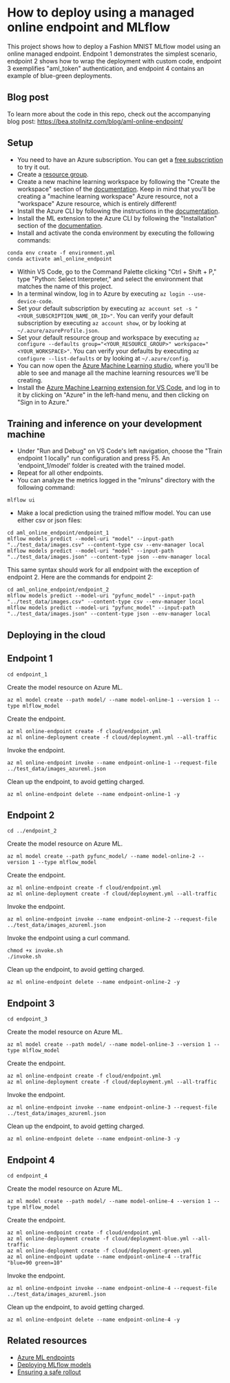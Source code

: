 # How to deploy using a managed online endpoint and MLflow

This project shows how to deploy a Fashion MNIST MLflow model using an online managed endpoint. Endpoint 1 demonstrates the simplest scenario, endpoint 2 shows how to wrap the deployment with custom code, endpoint 3 exemplifies "aml_token" authentication, and endpoint 4 contains an example of blue-green deployments.

## Blog post

To learn more about the code in this repo, check out the accompanying blog post: https://bea.stollnitz.com/blog/aml-online-endpoint/

## Setup

- You need to have an Azure subscription. You can get a [free subscription](https://azure.microsoft.com/en-us/free) to try it out.
- Create a [resource group](https://docs.microsoft.com/en-us/azure/azure-resource-manager/management/manage-resource-groups-portal).
- Create a new machine learning workspace by following the "Create the workspace" section of the [documentation](https://docs.microsoft.com/en-us/azure/machine-learning/quickstart-create-resources). Keep in mind that you'll be creating a "machine learning workspace" Azure resource, not a "workspace" Azure resource, which is entirely different!
- Install the Azure CLI by following the instructions in the [documentation](https://docs.microsoft.com/en-us/cli/azure/install-azure-cli).
- Install the ML extension to the Azure CLI by following the "Installation" section of the [documentation](https://docs.microsoft.com/en-us/azure/machine-learning/how-to-configure-cli).
- Install and activate the conda environment by executing the following commands:

```
conda env create -f environment.yml
conda activate aml_online_endpoint
```

- Within VS Code, go to the Command Palette clicking "Ctrl + Shift + P," type "Python: Select Interpreter," and select the environment that matches the name of this project.
- In a terminal window, log in to Azure by executing `az login --use-device-code`.
- Set your default subscription by executing `az account set -s "<YOUR_SUBSCRIPTION_NAME_OR_ID>"`. You can verify your default subscription by executing `az account show`, or by looking at `~/.azure/azureProfile.json`.
- Set your default resource group and workspace by executing `az configure --defaults group="<YOUR_RESOURCE_GROUP>" workspace="<YOUR_WORKSPACE>"`. You can verify your defaults by executing `az configure --list-defaults` or by looking at `~/.azure/config`.
- You can now open the [Azure Machine Learning studio](https://ml.azure.com/), where you'll be able to see and manage all the machine learning resources we'll be creating.
- Install the [Azure Machine Learning extension for VS Code](https://marketplace.visualstudio.com/items?itemName=ms-toolsai.vscode-ai), and log in to it by clicking on "Azure" in the left-hand menu, and then clicking on "Sign in to Azure."

## Training and inference on your development machine

- Under "Run and Debug" on VS Code's left navigation, choose the "Train endpoint 1 locally" run configuration and press F5. An 'endpoint_1/model' folder is created with the trained model.
- Repeat for all other endpoints.
- You can analyze the metrics logged in the "mlruns" directory with the following command:

```
mlflow ui
```

- Make a local prediction using the trained mlflow model. You can use either csv or json files:

```
cd aml_online_endpoint/endpoint_1
mlflow models predict --model-uri "model" --input-path "../test_data/images.csv" --content-type csv --env-manager local
mlflow models predict --model-uri "model" --input-path "../test_data/images.json" --content-type json --env-manager local
```

This same syntax should work for all endpoint with the exception of endpoint 2. Here are the commands for endpoint 2:

```
cd aml_online_endpoint/endpoint_2
mlflow models predict --model-uri "pyfunc_model" --input-path "../test_data/images.csv" --content-type csv --env-manager local
mlflow models predict --model-uri "pyfunc_model" --input-path "../test_data/images.json" --content-type json --env-manager local
```

## Deploying in the cloud

## Endpoint 1

```
cd endpoint_1
```

Create the model resource on Azure ML.

```
az ml model create --path model/ --name model-online-1 --version 1 --type mlflow_model
```

Create the endpoint.

```
az ml online-endpoint create -f cloud/endpoint.yml
az ml online-deployment create -f cloud/deployment.yml --all-traffic
```

Invoke the endpoint.

```
az ml online-endpoint invoke --name endpoint-online-1 --request-file ../test_data/images_azureml.json
```

Clean up the endpoint, to avoid getting charged.

```
az ml online-endpoint delete --name endpoint-online-1 -y
```

## Endpoint 2

```
cd ../endpoint_2
```

Create the model resource on Azure ML.

```
az ml model create --path pyfunc_model/ --name model-online-2 --version 1 --type mlflow_model
```

Create the endpoint.

```
az ml online-endpoint create -f cloud/endpoint.yml
az ml online-deployment create -f cloud/deployment.yml --all-traffic
```

Invoke the endpoint.

```
az ml online-endpoint invoke --name endpoint-online-2 --request-file ../test_data/images_azureml.json
```

Invoke the endpoint using a curl command.

```
chmod +x invoke.sh
./invoke.sh
```

Clean up the endpoint, to avoid getting charged.

```
az ml online-endpoint delete --name endpoint-online-2 -y
```

## Endpoint 3

```
cd endpoint_3
```

Create the model resource on Azure ML.

```
az ml model create --path model/ --name model-online-3 --version 1 --type mlflow_model
```

Create the endpoint.

```
az ml online-endpoint create -f cloud/endpoint.yml
az ml online-deployment create -f cloud/deployment.yml --all-traffic
```

Invoke the endpoint.

```
az ml online-endpoint invoke --name endpoint-online-3 --request-file ../test_data/images_azureml.json
```

Clean up the endpoint, to avoid getting charged.

```
az ml online-endpoint delete --name endpoint-online-3 -y
```

## Endpoint 4

```
cd endpoint_4
```

Create the model resource on Azure ML.

```
az ml model create --path model/ --name model-online-4 --version 1 --type mlflow_model
```

Create the endpoint.

```
az ml online-endpoint create -f cloud/endpoint.yml
az ml online-deployment create -f cloud/deployment-blue.yml --all-traffic
az ml online-deployment create -f cloud/deployment-green.yml
az ml online-endpoint update --name endpoint-online-4 --traffic "blue=90 green=10"
```

Invoke the endpoint.

```
az ml online-endpoint invoke --name endpoint-online-4 --request-file ../test_data/images_azureml.json
```

Clean up the endpoint, to avoid getting charged.

```
az ml online-endpoint delete --name endpoint-online-4 -y
```

## Related resources

- [Azure ML endpoints](https://docs.microsoft.com/en-us/azure/machine-learning/concept-endpoints?WT.mc_id=aiml-44166-bstollnitz)
- [Deploying MLflow models](https://docs.microsoft.com/en-us/azure/machine-learning/how-to-deploy-mlflow-models?tabs=fromjob%2Cmir%2Ccli?WT.mc_id=aiml-44166-bstollnitz)
- [Ensuring a safe rollout](https://docs.microsoft.com/en-us/azure/machine-learning/how-to-safely-rollout-managed-endpoints?WT.mc_id=aiml-44166-bstollnitz)
